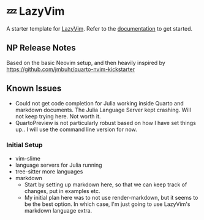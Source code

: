 # 💤 LazyVim

A starter template for [LazyVim](https://github.com/LazyVim/LazyVim).
Refer to the [documentation](https://lazyvim.github.io/installation) to get started.

## NP Release Notes

Based on the basic Neovim setup, and then heavily inspired by
   <https://github.com/jmbuhr/quarto-nvim-kickstarter>

## Known Issues

- Could not get code completion for Julia working inside Quarto and markdown documents. The Julia Language Server
  kept crashing. Will not keep trying here. Not worth it.
- QuartoPreview is not particularly robust based on how I have set things up.. I will use the command line version for now.

### Initial Setup

- vim-slime
- language servers for Julia running
- tree-sitter more languages
- markdown
  - Start by setting up markdown here, so that we can keep track of changes, put
    in examples etc.
  - My initial plan here was to not use render-markdown, but it seems to be the best option.
    In which case, I'm just going to use LazyVim's markdown language extra.

